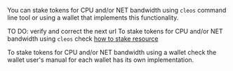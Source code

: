 You can stake tokens for CPU and/or NET bandwidth using `cleos` command line tool or using a wallet that implements this functionality.

TO DO: verify and correct the next url
To stake tokens for CPU and/or NET bandwidth using `cleos` check [how to stake resource](https://eosio.github.io/eos/cleos/how-to-stake-resource)

To stake tokens for CPU and/or NET bandwidth using a wallet check the wallet user's manual for each wallet has its own implementation.
